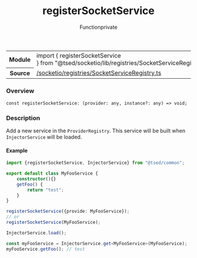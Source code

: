 
<header class="symbol-info-header"><h1 id="registersocketservice">registerSocketService</h1><label class="symbol-info-type-label function">Function</label><label class="api-type-label private" title="private">private</label></header>
<!-- summary -->
<section class="symbol-info"><table class="is-full-width"><tbody><tr><th>Module</th><td><div class="lang-typescript"><span class="token keyword">import</span> { registerSocketService }&nbsp;<span class="token keyword">from</span>&nbsp;<span class="token string">"@tsed/socketio/lib/registries/SocketServiceRegistry"</span></div></td></tr><tr><th>Source</th><td><a href="https://github.com/Romakita/ts-express-decorators/blob/v4.20.0/src//socketio/registries/SocketServiceRegistry.ts#L0-L0">/socketio/registries/SocketServiceRegistry.ts</a></td></tr></tbody></table></section>
<!-- overview -->


### Overview


<pre><code class="typescript-lang "><span class="token keyword">const</span> registerSocketService<span class="token punctuation">:</span> <span class="token punctuation">(</span>provider<span class="token punctuation">:</span> <span class="token keyword">any</span><span class="token punctuation">,</span> instance?<span class="token punctuation">:</span> <span class="token keyword">any</span><span class="token punctuation">)</span> => <span class="token keyword">void</span><span class="token punctuation">;</span></code></pre>


<!-- Parameters -->

<!-- Description -->


### Description

Add a new service in the `ProviderRegistry`. This service will be built when `InjectorService` will be loaded.

#### Example

```typescript
import {registerSocketService, InjectorService} from "@tsed/common";

export default class MyFooService {
    constructor(){}
    getFoo() {
        return "test";
    }
}

registerSocketService({provide: MyFooService});
// or
registerSocketService(MyFooService);

InjectorService.load();

const myFooService = InjectorService.get<MyFooService>(MyFooService);
myFooService.getFoo(); // test
```

<!-- Members -->

